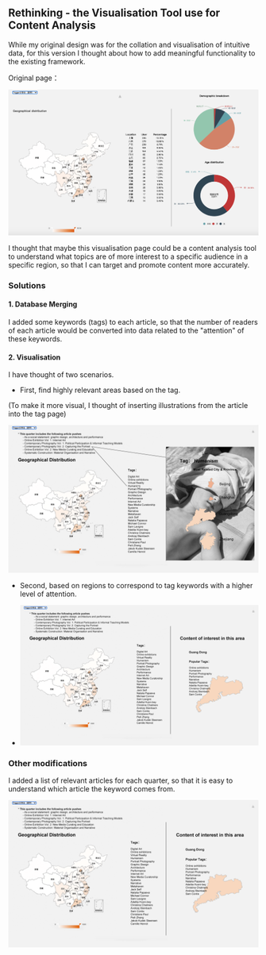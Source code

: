 ## Rethinking - the Visualisation Tool use for Content Analysis

While my original design was for the collation and visualisation of
intuitive data, for this version I thought about how to add meaningful
functionality to the existing framework.

Original page：

![](images/image2.png)

I thought that maybe this visualisation page could be a content analysis
tool to understand what topics are of more interest to a specific
audience in a specific region, so that I can target and promote content
more accurately.

### Solutions

#### ​1. Database Merging

I added some keywords (tags) to each article, so that the number of
readers of each article would be converted into data related to the
"attention" of these keywords.

#### ​2. Visualisation

I have thought of two scenarios.

-   First, find highly relevant areas based on the tag.

(To make it more visual, I thought of inserting illustrations from the
article into the tag page)

![](images/image3.png)

-   Second, based on regions to correspond to tag keywords with a
    higher level of attention.

-   ![](images/image1.png)

### Other modifications

I added a list of relevant articles for each quarter, so that it is easy
to understand which article the keyword comes from.

![](images/image1.png)

